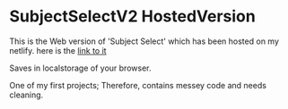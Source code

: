 # SubjectSelectV2 HostedVersion

This is the Web version of 'Subject Select' which has been hosted on my netlify.
here is the [link to it](https://subjectselect99.netlify.app/)

Saves in localstorage of your browser.

One of my first projects; Therefore, contains messey code and needs cleaning.
